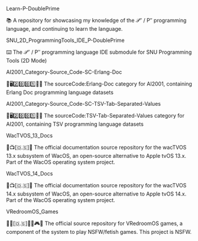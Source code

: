 
Learn-P-DoublePrime

📚️ A repository for showcasing my knowledge of the 𝒫″ / P′′ programming language, and continuing to learn the language.

SNU_2D_ProgrammingTools_IDE_P-DoublePrime

⌨️ The 𝒫″ / P′′ programming language IDE submodule for SNU Programming Tools (2D Mode) 

AI2001_Category-Source_Code-SC-Erlang-Doc

🧠️🖥️2️⃣️0️⃣️0️⃣️1️⃣️💾️📜️ The sourceCode:Erlang-Doc category for AI2001, containing Erlang Doc programming language datasets

AI2001_Category-Source_Code-SC-TSV-Tab-Separated-Values

🧠️🖥️2️⃣️0️⃣️0️⃣️1️⃣️💾️📜️ The sourceCode:TSV-Tab-Separated-Values category for AI2001, containing TSV programming language datasets

WacTVOS_13_Docs

🍏️📺️[🇴.🇸]📖️ The official documentation source repository for the wacTVOS 13.x subsystem of WacOS, an open-source alternative to Apple tvOS 13.x. Part of the WacOS operating system project.

WacTVOS_14_Docs

🍏️📺️[🇴.🇸]📖️ The official documentation source repository for the wacTVOS 14.x subsystem of WacOS, an open-source alternative to Apple tvOS 14.x. Part of the WacOS operating system project.

VRedroomOS_Games

🔞️🏰️[🇴.🇸]🏳️‍🌈️🎮️🔞️ The official source repository for VRedroomOS games, a component of the system to play NSFW/fetish games. This project is NSFW.

